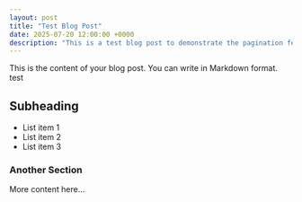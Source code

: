 ```yaml
---
layout: post
title: "Test Blog Post"
date: 2025-07-20 12:00:00 +0000
description: "This is a test blog post to demonstrate the pagination feature."
---
```


This is the content of your blog post. You can write in Markdown format. test

## Subheading

- List item 1
- List item 2
- List item 3

### Another Section

More content here...
 